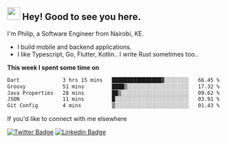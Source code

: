 <h2><img src="https://slackmojis.com/emojis/3643-cool-doge/download" width="30"/> Hey! Good to see you here.</h2>

<p>I'm Philip, a Software Engineer from Nairobi, KE. 

- I build mobile and backend applications.
- I like Typescript, Go, Flutter, Kotlin.. I write Rust sometimes too..</p>

**This week I spent some time on**
<!--START_SECTION:waka-->

```txt
Dart              3 hrs 15 mins   ████████████████▓░░░░░░░░   66.45 %
Groovy            51 mins         ████▒░░░░░░░░░░░░░░░░░░░░   17.32 %
Java Properties   28 mins         ██▒░░░░░░░░░░░░░░░░░░░░░░   09.62 %
JSON              11 mins         █░░░░░░░░░░░░░░░░░░░░░░░░   03.91 %
Git Config        4 mins          ▒░░░░░░░░░░░░░░░░░░░░░░░░   01.43 %
```

<!--END_SECTION:waka-->

If you'd like to connect with me elsewhere

[![Twitter Badge](https://img.shields.io/badge/-Twitter-1ca0f1?style=flat-square&labelColor=1ca0f1&logo=twitter&logoColor=white&link=https://twitter.com/_diogorodrigues)](https://twitter.com/kimathiphil)  [![Linkedin Badge](https://img.shields.io/badge/-LinkedIn-blue?style=flat-square&logo=Linkedin&logoColor=white&link=https://www.linkedin.com/in/philip-kimathi-2604a9114/)](https://www.linkedin.com/in/philip-kimathi-2604a9114/)

